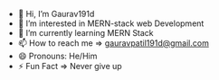 - 👋 Hi, I’m Gaurav191d
- 👀 I’m interested in MERN-stack web Development
- 🌱 I’m currently learning MERN Stack
- 📫 How to reach me => gauravpatil191d@gmail.com
- 😄 Pronouns: He/Him
- ⚡ Fun Fact => Never give up 

<!---
GauravPatil191d/GauravPatil191d is a ✨ special ✨ repository because its `README.md` (this file) appears on your GitHub profile.
You can click the Preview link to take a look at your changes.
--->
